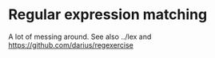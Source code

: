 # Regular expression matching

A lot of messing around. See also ../lex and https://github.com/darius/regexercise
